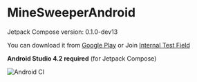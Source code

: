 # MineSweeperAndroid

Jetpack Compose version: 0.1.0-dev13

You can download it from [Google Play](https://play.google.com/store/apps/details?id=dolphin.android.apps.minesweeper)
or Join [Internal Test Field](https://play.google.com/apps/internaltest/4700539796104791843)

**Android Studio 4.2 required** (for Jetpack Compose)

![Android CI](https://github.com/DolphinWing/MineSweeperAndroid/workflows/Android%20CI/badge.svg)
